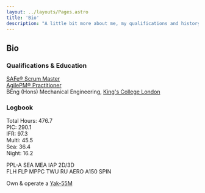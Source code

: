 ```yaml
---
layout: ../layouts/Pages.astro
title: 'Bio'
description: "A little bit more about me, my qualifications and history"
---
```

## Bio

### Qualifications & Education

[SAFe&#174; Scrum Master](https://scaledagile.com/training/safe-scrum-master/)  
[AgilePM&#174; Practitioner](https://apmg-international.com/product/agile-project-management-agilepmr-certification)  
BEng (Hons) Mechanical Engineering, [King's College London](https://kcl.ac.uk)  

### Logbook

Total Hours:  476.7  
PIC: 290.1  
IFR:  97.3  
Multi:  45.5  
Sea:  36.4  
Night:  16.2  

PPL-A SEA MEA IAP 2D/3D  
FLH FLP MPPC TWU RU AERO A150 SPIN  

Own & operate a [Yak-55M](/yak)